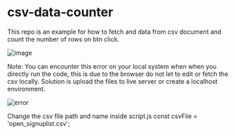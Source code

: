 # csv-data-counter
This repo is an example for how to fetch and data from csv document and count the number of rows on btn click.

![image](https://github.com/web-dev-nav/csv-data-counter/assets/110724391/77617693-97e5-49e7-ac19-82e2eced788d)

Note: You can encounter this error on your local system when when you directly run the code, this is due to the browser do not let to edit or fetch the csv locally. Solution is upload the files to live server or create a localhost environment. 

![error](https://github.com/web-dev-nav/csv-data-counter/assets/110724391/90cdeb45-3b44-407e-a1e2-68c4ddcae8f5)

Change the csv file path and name inside script.js
   const csvFile = 'open_signuplist.csv'; 
